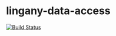# lingany-data-access

[![Build Status](https://travis-ci.org/ZubAnt/lingany-data-access.svg?branch=developer&style=flat)](https://travis-ci.org/ZubAnt/lingany-data-access)